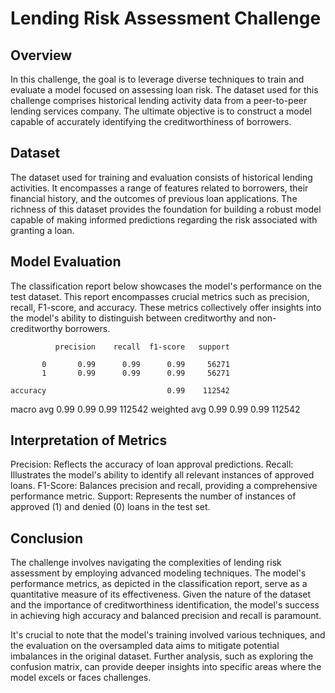 # Lending Risk Assessment Challenge
## Overview
In this challenge, the goal is to leverage diverse techniques to train and evaluate a model focused on assessing loan risk. The dataset used for this challenge comprises historical lending activity data from a peer-to-peer lending services company. The ultimate objective is to construct a model capable of accurately identifying the creditworthiness of borrowers.

## Dataset
The dataset used for training and evaluation consists of historical lending activities. It encompasses a range of features related to borrowers, their financial history, and the outcomes of previous loan applications. The richness of this dataset provides the foundation for building a robust model capable of making informed predictions regarding the risk associated with granting a loan.

## Model Evaluation
The classification report below showcases the model's performance on the test dataset. This report encompasses crucial metrics such as precision, recall, F1-score, and accuracy. These metrics collectively offer insights into the model's ability to distinguish between creditworthy and non-creditworthy borrowers.


              precision    recall  f1-score   support

           0       0.99      0.99      0.99     56271
           1       0.99      0.99      0.99     56271

    accuracy                           0.99    112542
  
macro avg       0.99      0.99      0.99    112542
weighted avg       0.99      0.99      0.99    112542








## Interpretation of Metrics
Precision: Reflects the accuracy of loan approval predictions.
Recall: Illustrates the model's ability to identify all relevant instances of approved loans.
F1-Score: Balances precision and recall, providing a comprehensive performance metric.
Support: Represents the number of instances of approved (1) and denied (0) loans in the test set.

## Conclusion
The challenge involves navigating the complexities of lending risk assessment by employing advanced modeling techniques. The model's performance metrics, as depicted in the classification report, serve as a quantitative measure of its effectiveness. Given the nature of the dataset and the importance of creditworthiness identification, the model's success in achieving high accuracy and balanced precision and recall is paramount.

It's crucial to note that the model's training involved various techniques, and the evaluation on the oversampled data aims to mitigate potential imbalances in the original dataset. Further analysis, such as exploring the confusion matrix, can provide deeper insights into specific areas where the model excels or faces challenges.
